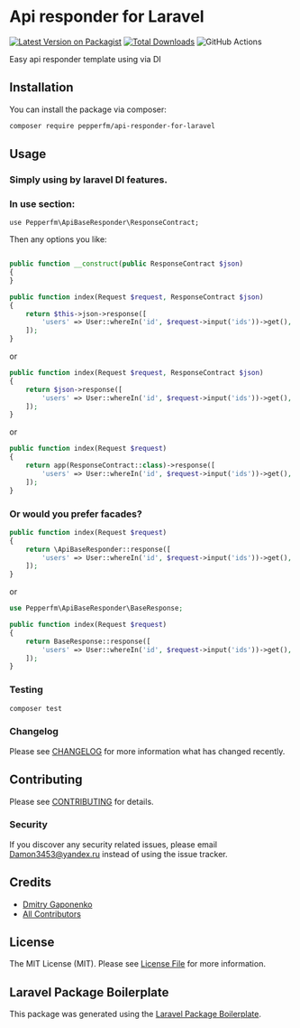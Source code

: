 # Api responder for Laravel

[![Latest Version on Packagist](https://img.shields.io/packagist/v/pepperfm/api-responder-for-laravel.svg?style=flat-square)](https://packagist.org/packages/pepperfm/api-responder--for-laravel)
[![Total Downloads](https://img.shields.io/packagist/dt/pepperfm/api-responder-for-laravel.svg?style=flat-square)](https://packagist.org/packages/pepperfm/api-responder-for-laravel)
![GitHub Actions](https://github.com/pepperfm/api-responder-for-laravel/actions/workflows/main.yml/badge.svg)

Easy api responder template using via DI

## Installation

You can install the package via composer:

```bash
composer require pepperfm/api-responder-for-laravel
```

## Usage
### Simply using by laravel DI features.

### In **use** section:

`use Pepperfm\ApiBaseResponder\ResponseContract;`

Then any options you like:

```php

public function __construct(public ResponseContract $json)
{
}

public function index(Request $request, ResponseContract $json)
{
    return $this->json->response([
        'users' => User::whereIn('id', $request->input('ids'))->get(),
    ]);
}
```

or
```php
public function index(Request $request, ResponseContract $json)
{
    return $json->response([
        'users' => User::whereIn('id', $request->input('ids'))->get(),
    ]);
}
```
or
```php
public function index(Request $request)
{
    return app(ResponseContract::class)->response([
        'users' => User::whereIn('id', $request->input('ids'))->get(),
    ]);
}
```
### Or would you prefer facades?
```php
public function index(Request $request)
{
    return \ApiBaseResponder::response([
        'users' => User::whereIn('id', $request->input('ids'))->get(),
    ]);
}
```
or
```php
use Pepperfm\ApiBaseResponder\BaseResponse;

public function index(Request $request)
{
    return BaseResponse::response([
        'users' => User::whereIn('id', $request->input('ids'))->get(),
    ]);
}
```

### Testing

```bash
composer test
```

### Changelog

Please see [CHANGELOG](CHANGELOG.md) for more information what has changed recently.

## Contributing

Please see [CONTRIBUTING](CONTRIBUTING.md) for details.

### Security

If you discover any security related issues, please email Damon3453@yandex.ru instead of using the issue tracker.

## Credits

-   [Dmitry Gaponenko](https://github.com/pepperfm)
-   [All Contributors](../../contributors)

## License

The MIT License (MIT). Please see [License File](LICENSE.md) for more information.

## Laravel Package Boilerplate

This package was generated using the [Laravel Package Boilerplate](https://laravelpackageboilerplate.com).
